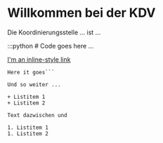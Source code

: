 # Willkommen bei der KDV
Die Koordinierungsstelle ... ist ...

:::python
    # Code goes here ...

[I'm an inline-style link](https://www.google.com)

```Hello CODE
Here it goes```

Und so weiter ...

+ Listitem 1
+ Listitem 2

Text dazwischen und

1. Listitem 1
1. Listitem 2